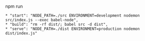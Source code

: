 npm run

    * "start": "NODE_PATH=./src ENVIRONMENT=development nodemon src/index.js --exec babel-node",
    * "build": "rm -rf dist/; babel src -d dist",
    * "serve": "NODE_PATH=./dist ENVIRONMENT=production nodemon dist/index.js"